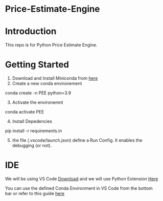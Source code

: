# Price-Estimate-Engine
# Introduction 
This repo is for Python Price Estimate Engine.

# Getting Started
1.	Download and Install Miniconda from [here](https://docs.conda.io/en/latest/miniconda.html) 
2. Create a new conda environement

conda create -n PEE python=3.9

3.	Activate the environemnt 

conda activate PEE

4.	Install Depedencies

pip install -r requirements.in

5. the file (.vscode/launch.json) define a Run Config. It enables the debugging (or not).

# IDE 
We will be using VS Code [Download](https://code.visualstudio.com/) and we will use Python Extension [Here](https://marketplace.visualstudio.com/items?itemName=ms-python.python
)

You can use the defined Conda Environment in VS Code from the bottom bar or refer to this guide [here](https://code.visualstudio.com/docs/python/environments#_conda-environments)

